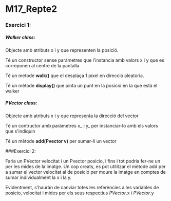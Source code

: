 # M17_Repte2

### Exercici 1:

##### Walker class:

Objecte amb atributs x i y que representen la posició.

Té un constructor sense paràmetres que l'instancia amb valors x i y que es correponen al centre de la pantalla.

Té un metode **walk()** que el desplaça 1 pixel en direcció aleatoria.

Té un mètode **display()** que pinta un punt en la posició en la que està el walker

##### PVector class:

Objecte amb atributs x i y que representa la direcció del vector

Té un contructor amb paràmetres x_ i y_ per instanciar-lo amb els valors que s'indiquin

Té un mètode **add(Pvector v)** per sumar-li un vector

###Exercici 2:

Faria un PVector velocitat i un Pvector posicio, i fins i tot podria fer-ne un per les mides de la imatge. Un cop creats, es pot utilitzar el mètode add per a sumar el vector velocitat al de posició per moure la imatge en comptes de sumar individualment la x i la y. 

Evidentment, s'hauràn de canviar totes les referències a les variables de posicio, velocitat i mides per els seus respectius *PVector*.x i *PVector*.y

